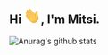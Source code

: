 ## Hi <img src="https://raw.githubusercontent.com/ABSphreak/ABSphreak/master/gifs/Hi.gif" width="30px">, I'm Mitsi.

![Anurag's github stats](https://github-readme-stats.vercel.app/api?username=PauloMitsi&theme=vue-dark&show_icons=true)
